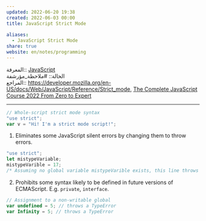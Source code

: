 ```yaml
---  
updated: 2022-06-20 19:38  
created: 2022-06-03 00:00  
title: JavaScript Strict Mode  
  
aliases:  
  - JavaScript Strict Mode  
share: true  
website: en/notes/programming  
---  
```

  
المعرفة:: [JavaScript](JavaScript)  
الحالة:: #ملاحظة_مؤرشفة  
المراجع:: <https://developer.mozilla.org/en-US/docs/Web/JavaScript/Reference/Strict_mode>, [The Complete JavaScript Course 2022 From Zero to Expert](The%20Complete%20JavaScript%20Course%202022%20From%20Zero%20to%20Expert)  
  
---  
  
```js  
// Whole-script strict mode syntax  
"use strict";  
var v = "Hi! I'm a strict mode script!";  
```  
  
1. Eliminates some JavaScript silent errors by changing them to throw errors.  
  
```js  
"use strict";  
let mistypeVariable;  
mistypeVarible = 17;  
/* Assuming no global variable mistypeVarible exists, this line throws a ReferenceError due to the misspelling of "mistypeVariable" (lack of an "a") */  
```  
  
2. Prohibits some syntax likely to be defined in future versions of ECMAScript. E.g. `private`, `interface`.  
  
```js  
// Assignment to a non-writable global  
var undefined = 5; // throws a TypeError  
var Infinity = 5; // throws a TypeError  
```  
